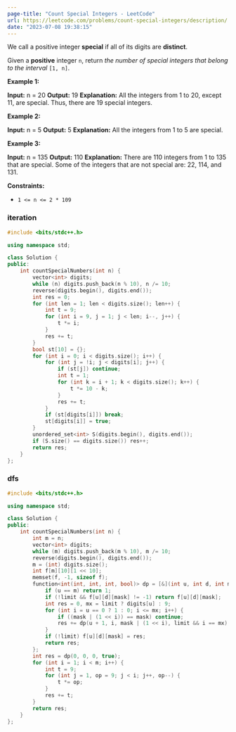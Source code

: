 ```yaml
---
page-title: "Count Special Integers - LeetCode"
url: https://leetcode.com/problems/count-special-integers/description/
date: "2023-07-08 19:38:15"
---
```


We call a positive integer **special** if all of its digits are **distinct**.

Given a **positive** integer `n`, return *the number of special integers that belong to the interval* `[1, n]`.

**Example 1:**

**Input:** n = 20
**Output:** 19
**Explanation:** All the integers from 1 to 20, except 11, are special. Thus, there are 19 special integers.

**Example 2:**

**Input:** n = 5
**Output:** 5
**Explanation:** All the integers from 1 to 5 are special.

**Example 3:**

**Input:** n = 135
**Output:** 110
**Explanation:** There are 110 integers from 1 to 135 that are special.
Some of the integers that are not special are: 22, 114, and 131.

**Constraints:**

-   `1 <= n <= 2 * 109`

### iteration
```cpp
#include <bits/stdc++.h>

using namespace std;

class Solution {
public:
    int countSpecialNumbers(int n) {
        vector<int> digits;
        while (n) digits.push_back(n % 10), n /= 10;
        reverse(digits.begin(), digits.end());
        int res = 0;
        for (int len = 1; len < digits.size(); len++) {
            int t = 9;
            for (int i = 9, j = 1; j < len; i--, j++) {
                t *= i;
            }
            res += t;
        }
        bool st[10] = {};
        for (int i = 0; i < digits.size(); i++) {
            for (int j = !i; j < digits[i]; j++) {
                if (st[j]) continue;
                int t = 1;
                for (int k = i + 1; k < digits.size(); k++) {
                    t *= 10 - k;
                }
                res += t;
            }
            if (st[digits[i]]) break;
            st[digits[i]] = true;
        }
        unordered_set<int> S(digits.begin(), digits.end());
        if (S.size() == digits.size()) res++;
        return res;
    }
};
```

### dfs
```cpp
#include <bits/stdc++.h>

using namespace std;

class Solution {
public:
    int countSpecialNumbers(int n) {
        int m = n;
        vector<int> digits;
        while (m) digits.push_back(m % 10), m /= 10;
        reverse(digits.begin(), digits.end());
        m = (int) digits.size();
        int f[m][10][1 << 10];
        memset(f, -1, sizeof f);
        function<int(int, int, int, bool)> dp = [&](int u, int d, int mask, bool limit) -> int {
            if (u == m) return 1;
            if (!limit && f[u][d][mask] != -1) return f[u][d][mask];
            int res = 0, mx = limit ? digits[u] : 9;
            for (int i = u == 0 ? 1 : 0; i <= mx; i++) {
                if ((mask | (1 << i)) == mask) continue;
                res += dp(u + 1, i, mask | (1 << i), limit && i == mx);
            }
            if (!limit) f[u][d][mask] = res;
            return res;
        };
        int res = dp(0, 0, 0, true);
        for (int i = 1; i < m; i++) {
            int t = 9;
            for (int j = 1, op = 9; j < i; j++, op--) {
                t *= op;
            }
            res += t;
        }
        return res;
    }
};
```